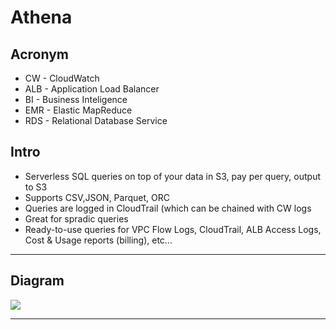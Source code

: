 # Athena 

## Acronym
* CW - CloudWatch
* ALB - Application Load Balancer
* BI - Business Inteligence
* EMR - Elastic MapReduce
* RDS - Relational Database Service

## Intro
* Serverless SQL queries on top of your data in S3, pay per query, output to S3
* Supports CSV,JSON, Parquet, ORC
* Queries are logged in CloudTrail (which can be chained with CW logs
* Great for spradic queries
* Ready-to-use queries for VPC Flow Logs, CloudTrail, ALB Access Logs, Cost & Usage reports (billing), etc...

  
---

## Diagram
[<img src="https://i.imgur.com/AZxIgzY.png">](https://i.imgur.com/AZxIgzY.png)

---
